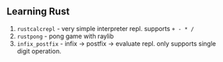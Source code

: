 ## Learning Rust

1. `rustcalcrepl` - very simple interpreter repl. supports `+ - * /`
1. `rustpong` - pong game with raylib
1. `infix_postfix` - infix -> postfix -> evaluate repl. only supports single digit operation.
